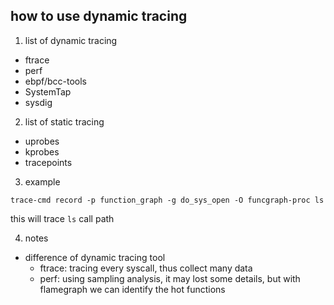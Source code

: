 how to use dynamic tracing
---
1. list of dynamic tracing
  - ftrace
  - perf
  - ebpf/bcc-tools
  - SystemTap
  - sysdig

2. list of static tracing
  - uprobes
  - kprobes
  - tracepoints

3. example

```
trace-cmd record -p function_graph -g do_sys_open -O funcgraph-proc ls
```

this will trace `ls` call path



4. notes
  - difference of dynamic tracing tool
    - ftrace: tracing every syscall, thus collect many data
    - perf: using sampling analysis, it may lost some details, but with flamegraph we can identify the hot functions
